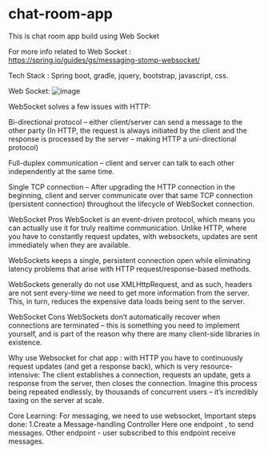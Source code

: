 # chat-room-app

This is chat room app build using Web Socket

For more info related to Web Socket : https://spring.io/guides/gs/messaging-stomp-websocket/


Tech Stack :
Spring boot, gradle, jquery, bootstrap, javascript, css.


Web Socket:
![image](https://user-images.githubusercontent.com/50209377/189546189-61cba168-d9d6-4d95-b41b-203a3311e398.png)


WebSocket solves a few issues with HTTP: 

Bi-directional protocol – either client/server can send a message to the other party (In HTTP, the request is always initiated by the client and the response is processed by the server – making HTTP a uni-directional protocol)

Full-duplex communication – client and server can talk to each other independently at the same time.

Single TCP connection – After upgrading the HTTP connection in the beginning, client and server communicate over that same TCP connection (persistent connection) throughout the lifecycle of WebSocket connection.

WebSocket Pros
WebSocket is an event-driven protocol, which means you can actually use it for truly realtime communication. Unlike HTTP, where you have to constantly request updates, with websockets, updates are sent immediately when they are available. 

WebSockets keeps a single, persistent connection open while eliminating latency problems that arise with HTTP request/response-based methods.

WebSockets generally do not use XMLHttpRequest, and as such, headers are not sent every-time we need to get more information from the server. This, in turn, reduces the expensive data loads being sent to the server.

WebSocket Cons
WebSockets don’t automatically recover when connections are terminated – this is something you need to implement yourself, and is part of the reason why there are many client-side libraries in existence.

Why use Websocket for chat app :
 with HTTP you have to continuously request updates (and get a response back), which is very resource-intensive: The client establishes a connection, requests an update, gets a response from the server, then closes the connection. Imagine this process being repeated endlessly, by thousands of concurrent users – it’s incredibly taxing on the server at scale.
 
Core Learning:
For messaging, we need to use websocket, 
Important steps done:
1.Create a Message-handling Controller
  Here one endpoint , to send messages.
  Other endpoint - user subscribed to this endpoint receive messages.
  

